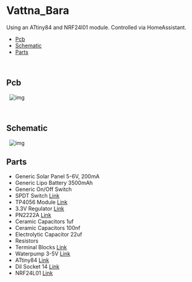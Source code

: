# Vattna_Bara 

Using an ATtiny84 and NRF24l01 module. Controlled via HomeAssistant. 
- [Pcb](#Pcb)
- [Schematic](#Schematic)
- [Parts](#Parts)

&nbsp;
## Pcb
&nbsp;
![img](https://github.com/Peppson/Vattna_Bara/blob/main/Images/Pcb.png)

&nbsp;
## Schematic
&nbsp;
![img](https://github.com/Peppson/Vattna_Bara/blob/main/NRF_Node_Schematic.png)
&nbsp;

## Parts
- Generic Solar Panel 5-6V, 200mA
- Generic Lipo Battery 3500mAh
- Generic On/Off Switch
- SPDT Switch [Link](https://www.electrokit.com/produkt/skjutomkopplare-1-pol-on-on-pcb-2/)
- TP4056 Module [Link](https://www.amazon.se/ZkeeShop-laddningsmodul-litiumbatteri-laddningskort-skyddsfunktion/dp/B08BZP283B/ref=sr_1_5?crid=26YZ4CVG0ZU1C&keywords=TP4056&qid=1684667989&sprefix=tp4056%2Caps%2C87&sr=8-5)
- 3.3V Regulator [Link](https://www.electrokit.com/produkt/mcp1700-3302e-to-to-92-ldo-spanningsregulator-3-3v-250ma/)
- PN2222A [Link](https://www.electrokit.com/produkt/pn2222a-to-92-npn-40v-800ma/)
- Ceramic Capacitors 1uf
- Ceramic Capacitors 100nf
- Electrolytic Capacitor 22uf 
- Resistors 
- Terminal Blocks [Link](https://www.electrokit.com/produkt/skruvplint-5mm-2-pol/)
- Waterpump 3-5V [Link](https://www.amazon.se/-/en/ICQUANZX-Submersible-1-2-1-6L-0-3-0-8m-Aquarium/dp/B088LQ4C1Z/ref=sr_1_6?crid=1BOGNJLGL3Y88&keywords=vattenpump+3v&qid=1684668502&sprefix=vattenpump+3v%2Caps%2C115&sr=8-6)
- ATtiny84 [Link](https://www.electrokit.com/produkt/attiny84a-pu-dip-14-8-bit-mcu-flash-8k/)
- Dil Socket 14 [Link](https://www.electrokit.com/produkt/dil-hallare-14-pin/)
- NRF24L01 [Link](https://www.amazon.se/-/en/AZDelivery-Compatible-NRF24L01-Wireless-Raspberry/dp/B075DBDS3J/ref=sr_1_5?keywords=nrf24l01&qid=1684668788&sprefix=nrf24%2Caps%2C91&sr=8-5&th=1)

&nbsp;
